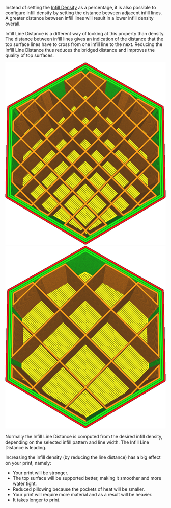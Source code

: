 Instead of setting the [Infill Density](infill_sparse_density) as a percentage, it is also possible to configure infill density by setting the distance between adjacent infill lines. A greater distance between infill lines will result in a lower infill density overall.

Infill Line Distance is a different way of looking at this property than density. The distance between infill lines gives an indication of the distance that the top surface lines have to cross from one infill line to the next. Reducing the Infill Line Distance thus reduces the bridged distance and improves the quality of top surfaces.

![4mm distance between lines, resulting in 20% density](images/infill_sparse_density_high.png)
![8mm distance between lines, resulting in 10% density](images/infill_sparse_density_low.png)

Normally the Infill Line Distance is computed from the desired infill density, depending on the selected infill pattern and line width. The Infill Line Distance is leading.

Increasing the infill density (by reducing the line distance) has a big effect on your print, namely:
* Your print will be stronger.
* The top surface will be supported better, making it smoother and more water tight.
* Reduced pillowing because the pockets of heat will be smaller.
* Your print will require more material and as a result will be heavier.
* It takes longer to print.